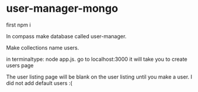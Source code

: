 # user-manager-mongo
first npm i 

In compass make database called user-manager.

Make collections name users.

in terminaltype: node app.js.
go to localhost:3000 it will take you to create users page

The user listing page will be blank on the user listing until you make a user. I did not add default users :( 
